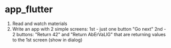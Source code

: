 # app_flutter

1. Read and watch materials
2. Write an app with 2 simple screens:
   1st - just one button "Go next"
   2nd - 2 buttons: "Return 42" and "Return AbErVaLlG" that are returning values to the 1st screen
   (show in dialog)